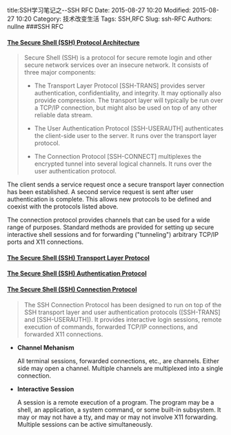 title:SSH学习笔记之--SSH RFC 
Date: 2015-08-27 10:20
Modified: 2015-08-27 10:20
Category: 技术改变生活 
Tags: SSH,RFC 
Slug: ssh-RFC 
Authors: nullne 
###SSH RFC
#### [The Secure Shell (SSH) Protocol Architecture](http://www.rfc-base.org/txt/rfc-4251.txt)
>Secure Shell (SSH) is a protocol for secure remote login and other secure network services over an insecure network.  It consists of three major components:
>   
>    - The Transport Layer Protocol [SSH-TRANS] provides server
>      authentication, confidentiality, and integrity.  It may optionally
>      also provide compression.  The transport layer will typically be
>      run over a TCP/IP connection, but might also be used on top of any
>      other reliable data stream.
>
>    - The User Authentication Protocol [SSH-USERAUTH] authenticates the
>      client-side user to the server.  It runs over the transport layer
>      protocol.
>
>    - The Connection Protocol [SSH-CONNECT] multiplexes the encrypted
>      tunnel into several logical channels.  It runs over the user
>      authentication protocol.

   The client sends a service request once a secure transport layer
   connection has been established.  A second service request is sent
   after user authentication is complete.  This allows new protocols to
   be defined and coexist with the protocols listed above.

   The connection protocol provides channels that can be used for a wide
   range of purposes.  Standard methods are provided for setting up
   secure interactive shell sessions and for forwarding ("tunneling")
   arbitrary TCP/IP ports and X11 connections.
   
   
####  [The Secure Shell (SSH) Transport Layer Protocol](https://www.ietf.org/rfc/rfc4253.txt)
#### [The Secure Shell (SSH) Authentication Protocol](https://tools.ietf.org/html/rfc4252)
#### [The Secure Shell (SSH) Connection Protocol](https://tools.ietf.org/html/rfc4254)
>   The SSH Connection Protocol has been designed to run on top of the
   SSH transport layer and user authentication protocols ([SSH-TRANS]
   and [SSH-USERAUTH]).  It provides interactive login sessions, remote
   execution of commands, forwarded TCP/IP connections, and forwarded
   X11 connections.
   
   
- **Channel Mehanism**

   All terminal sessions, forwarded connections, etc., are channels.
   Either side may open a channel.  Multiple channels are multiplexed
   into a single connection.

- **Interactive Session**

   A session is a remote execution of a program.  The program may be a
   shell, an application, a system command, or some built-in subsystem.
   It may or may not have a tty, and may or may not involve X11
   forwarding.  Multiple sessions can be active simultaneously.


